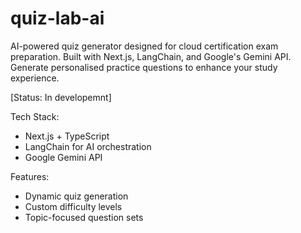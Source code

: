 # quiz-lab-ai
AI-powered quiz generator designed for cloud certification exam preparation. Built with Next.js, LangChain, and Google's Gemini API. Generate personalised practice questions to enhance your study experience.

[Status: In developemnt]

Tech Stack:
- Next.js + TypeScript
- LangChain for AI orchestration
- Google Gemini API

Features:
- Dynamic quiz generation
- Custom difficulty levels
- Topic-focused question sets
